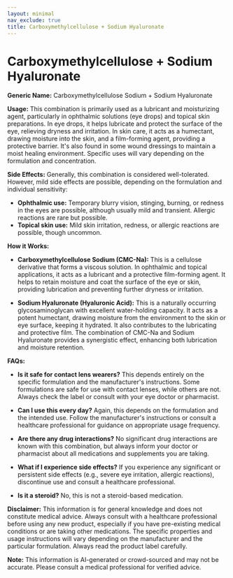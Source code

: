 ```yaml
---
layout: minimal
nav_exclude: true
title: Carboxymethylcellulose + Sodium Hyaluronate
---
```


# Carboxymethylcellulose + Sodium Hyaluronate

**Generic Name:** Carboxymethylcellulose Sodium + Sodium Hyaluronate

**Usage:** This combination is primarily used as a lubricant and moisturizing agent, particularly in ophthalmic solutions (eye drops) and topical skin preparations.  In eye drops, it helps lubricate and protect the surface of the eye, relieving dryness and irritation. In skin care, it acts as a humectant, drawing moisture into the skin, and a film-forming agent, providing a protective barrier.  It's also found in some wound dressings to maintain a moist healing environment.  Specific uses will vary depending on the formulation and concentration.


**Side Effects:**  Generally, this combination is considered well-tolerated. However, mild side effects are possible, depending on the formulation and individual sensitivity:

* **Ophthalmic use:**  Temporary blurry vision, stinging, burning, or redness in the eyes are possible, although usually mild and transient.  Allergic reactions are rare but possible.
* **Topical skin use:**  Mild skin irritation, redness, or allergic reactions are possible, though uncommon.


**How it Works:**

* **Carboxymethylcellulose Sodium (CMC-Na):** This is a cellulose derivative that forms a viscous solution. In ophthalmic and topical applications, it acts as a lubricant and a protective film-forming agent. It helps to retain moisture and coat the surface of the eye or skin, providing lubrication and preventing further dryness or irritation.

* **Sodium Hyaluronate (Hyaluronic Acid):** This is a naturally occurring glycosaminoglycan with excellent water-holding capacity. It acts as a potent humectant, drawing moisture from the environment to the skin or eye surface, keeping it hydrated.  It also contributes to the lubricating and protective film. The combination of CMC-Na and Sodium Hyaluronate provides a synergistic effect, enhancing both lubrication and moisture retention.


**FAQs:**

* **Is it safe for contact lens wearers?**  This depends entirely on the specific formulation and the manufacturer's instructions. Some formulations are safe for use with contact lenses, while others are not. Always check the label or consult with your eye doctor or pharmacist.

* **Can I use this every day?**  Again, this depends on the formulation and the intended use. Follow the manufacturer's instructions or consult a healthcare professional for guidance on appropriate usage frequency.

* **Are there any drug interactions?**  No significant drug interactions are known with this combination, but always inform your doctor or pharmacist about all medications and supplements you are taking.

* **What if I experience side effects?**  If you experience any significant or persistent side effects (e.g., severe eye irritation, allergic reactions), discontinue use and consult a healthcare professional.

* **Is it a steroid?** No, this is not a steroid-based medication.


**Disclaimer:** This information is for general knowledge and does not constitute medical advice. Always consult with a healthcare professional before using any new product, especially if you have pre-existing medical conditions or are taking other medications.  The specific properties and usage instructions will vary depending on the manufacturer and the particular formulation.  Always read the product label carefully.


**Note:** This information is AI-generated or crowd-sourced and may not be accurate. Please consult a medical professional for verified advice.